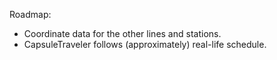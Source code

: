 Roadmap:
- Coordinate data for the other lines and stations.
- CapsuleTraveler follows (approximately) real-life schedule.
